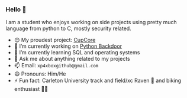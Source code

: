 ### Hello 👋

I am a student who enjoys working on side projects using pretty much language from python to C, mostly security related.

- 😊 My proudest project: [CupCore](https://github.com/Grub4K/CupCore-dist)
- 🔭 I’m currently working on [Python Backdoor](https://github.com/xp4xbox/Python-Backdoor)
- 🌱 I’m currently learning SQL and operating systems
- 💬 Ask me about anything related to my projects
- 📫 Email: `xp4xboxgithub@gmail.com`
- 😄 Pronouns: Him/He
- ⚡ Fun fact: Carleton University track and field/xc Raven 🏃 and biking enthusiast 🚵‍♂️
